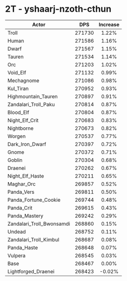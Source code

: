 # 2T - yshaarj-nzoth-cthun
| Actor | DPS | Increase |
|---|:---:|:---:|
|Troll|271730|1.22%|
|Human|271586|1.16%|
|Dwarf|271567|1.15%|
|Tauren|271534|1.14%|
|Orc|271203|1.02%|
|Void_Elf|271132|0.99%|
|Mechagnome|271086|0.98%|
|Kul_Tiran|270952|0.93%|
|Highmountain_Tauren|270897|0.91%|
|Zandalari_Troll_Paku|270814|0.87%|
|Blood_Elf|270804|0.87%|
|Night_Elf_Crit|270683|0.83%|
|Nightborne|270673|0.82%|
|Worgen|270537|0.77%|
|Dark_Iron_Dwarf|270397|0.72%|
|Gnome|270372|0.71%|
|Goblin|270304|0.68%|
|Draenei|270262|0.67%|
|Night_Elf_Haste|270211|0.65%|
|Maghar_Orc|269857|0.52%|
|Panda_Vers|269811|0.50%|
|Panda_Fortune_Cookie|269744|0.48%|
|Panda_Crit|269615|0.43%|
|Panda_Mastery|269242|0.29%|
|Zandalari_Troll_Bwonsamdi|268860|0.15%|
|Undead|268752|0.11%|
|Zandalari_Troll_Kimbul|268687|0.08%|
|Panda_Haste|268648|0.07%|
|Vulpera|268545|0.03%|
|Base|268467|0.00%|
|Lightforged_Draenei|268423|-0.02%|
